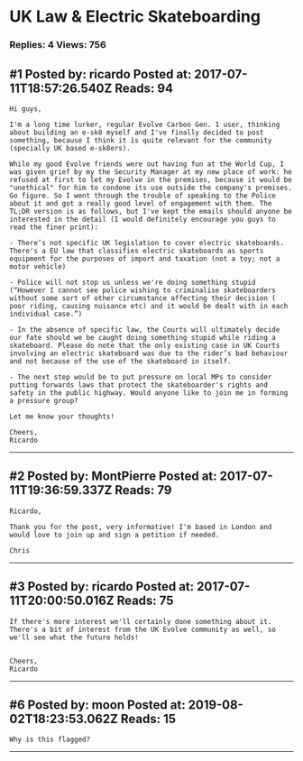 # UK Law &amp; Electric Skateboarding

### Replies: 4 Views: 756

## \#1 Posted by: ricardo Posted at: 2017-07-11T18:57:26.540Z Reads: 94

```
Hi guys,

I'm a long time lurker, regular Evolve Carbon Gen. 1 user, thinking about building an e-sk8 myself and I've finally decided to post something, because I think it is quite relevant for the community (specially UK based e-sk8ers).

While my good Evolve friends were out having fun at the World Cup, I was given grief by my the Security Manager at my new place of work: he refused at first to let my Evolve in the premises, because it would be "unethical" for him to condone its use outside the company's premises. Go figure. So I went through the trouble of speaking to the Police about it and got a really good level of engagement with them. The TL;DR version is as follows, but I've kept the emails should anyone be interested in the detail (I would definitely encourage you guys to read the finer print):

- There’s not specific UK legislation to cover electric skateboards. There's a EU law that classifies electric skateboards as sports equipment for the purposes of import and taxation (not a toy; not a motor vehicle)

- Police will not stop us unless we're doing something stupid (“However I cannot see police wishing to criminalise skateboarders without some sort of other circumstance affecting their decision ( poor riding, causing nuisance etc) and it would be dealt with in each individual case.”)

- In the absence of specific law, the Courts will ultimately decide our fate should we be caught doing something stupid while riding a skateboard. Please do note that the only existing case in UK Courts involving an electric skateboard was due to the rider’s bad behaviour and not because of the use of the skateboard in itself.

- The next step would be to put pressure on local MPs to consider putting forwards laws that protect the skateboarder's rights and safety in the public highway. Would anyone like to join me in forming a pressure group?

Let me know your thoughts!

Cheers,
Ricardo
```

---
## \#2 Posted by: MontPierre Posted at: 2017-07-11T19:36:59.337Z Reads: 79

```
Ricardo, 

Thank you for the post, very informative! I'm based in London and would love to join up and sign a petition if needed.

Chris
```

---
## \#3 Posted by: ricardo Posted at: 2017-07-11T20:00:50.016Z Reads: 75

```
If there's more interest we'll certainly done something about it. There's a bit of interest from the UK Evolve community as well, so we'll see what the future holds!


Cheers,
Ricardo
```

---
## \#6 Posted by: moon Posted at: 2019-08-02T18:23:53.062Z Reads: 15

```
Why is this flagged?
```

---
